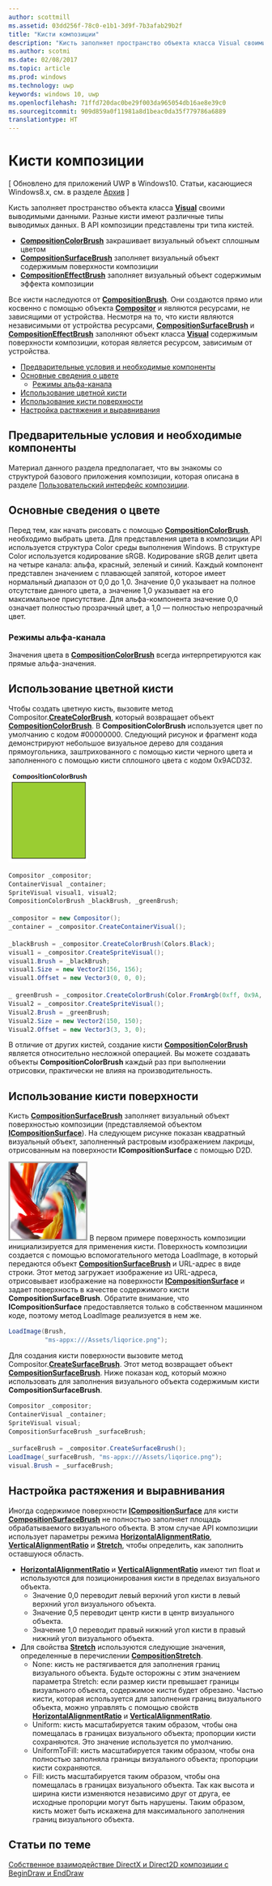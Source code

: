 ```yaml
---
author: scottmill
ms.assetid: 03dd256f-78c0-e1b1-3d9f-7b3afab29b2f
title: "Кисти композиции"
description: "Кисть заполняет пространство объекта класса Visual своими выводимыми данными. Разные кисти имеют различные типы выводимых данных."
ms.author: scotmi
ms.date: 02/08/2017
ms.topic: article
ms.prod: windows
ms.technology: uwp
keywords: windows 10, uwp
ms.openlocfilehash: 71ffd720dac0be29f003da965054db16ae8e39c0
ms.sourcegitcommit: 909d859a0f11981a8d1beac0da35f779786a6889
translationtype: HT
---
```

# <a name="composition-brushes"></a>Кисти композиции

\[ Обновлено для приложений UWP в Windows10. Статьи, касающиеся Windows8.x, см. в разделе [Архив](http://go.microsoft.com/fwlink/p/?linkid=619132) \]

Кисть заполняет пространство объекта класса [**Visual**](https://msdn.microsoft.com/library/windows/apps/Dn706858) своими выводимыми данными. Разные кисти имеют различные типы выводимых данных. В API композиции представлены три типа кистей.

-   [**CompositionColorBrush**](https://msdn.microsoft.com/library/windows/apps/Mt589399) закрашивает визуальный объект сплошным цветом
-   [**CompositionSurfaceBrush**](https://msdn.microsoft.com/library/windows/apps/Mt589415) заполняет визуальный объект содержимым поверхности композиции
-   [**CompositionEffectBrush**](https://msdn.microsoft.com/library/windows/apps/Mt589406) заполняет визуальный объект содержимым эффекта композиции

Все кисти наследуются от [**CompositionBrush**](https://msdn.microsoft.com/library/windows/apps/Mt589398). Они создаются прямо или косвенно с помощью объекта [**Compositor**](https://msdn.microsoft.com/library/windows/apps/Dn706789) и являются ресурсами, не зависящими от устройства. Несмотря на то, что кисти являются независимыми от устройства ресурсами, [**CompositionSurfaceBrush**](https://msdn.microsoft.com/library/windows/apps/Mt589415) и [**CompositionEffectBrush**](https://msdn.microsoft.com/library/windows/apps/Mt589406) заполняют объект класса [**Visual**](https://msdn.microsoft.com/library/windows/apps/Dn706858) содержимым поверхности композиции, которая является ресурсом, зависимым от устройства.

-   [Предварительные условия и необходимые компоненты](./composition-brushes.md#prerequisites)
-   [Основные сведения о цвете](./composition-brushes.md#color-basics)
    -   [Режимы альфа-канала](./composition-brushes.md#alpha-modes)
-   [Использование цветной кисти](./composition-brushes.md#using-color-brush)
-   [Использование кисти поверхности](./composition-brushes.md#using-surface-brush)
-   [Настройка растяжения и выравнивания](./composition-brushes.md#configuring-stretch-and-alignment)

## <a name="prerequisites"></a>Предварительные условия и необходимые компоненты

Материал данного раздела предполагает, что вы знакомы со структурой базового приложения композиции, которая описана в разделе [Пользовательский интерфейс композиции](visual-layer.md).

## <a name="color-basics"></a>Основные сведения о цвете

Перед тем, как начать рисовать с помощью [**CompositionColorBrush**](https://msdn.microsoft.com/library/windows/apps/Mt589399), необходимо выбрать цвета. Для представления цвета в композиции API используется структура Color среды выполнения Windows. В структуре Color используется кодирование sRGB. Кодирование sRGB делит цвета на четыре канала: альфа, красный, зеленый и синий. Каждый компонент представлен значением с плавающей запятой, которое имеет нормальный диапазон от 0,0 до 1,0. Значение 0,0 указывает на полное отсутствие данного цвета, а значение 1,0 указывает на его максимальное присутствие. Для альфа-компонента значение 0,0 означает полностью прозрачный цвет, а 1,0 — полностью непрозрачный цвет.

### <a name="alpha-modes"></a>Режимы альфа-канала

Значения цвета в [**CompositionColorBrush**](https://msdn.microsoft.com/library/windows/apps/Mt589399) всегда интерпретируются как прямые альфа-значения.

## <a name="using-color-brush"></a>Использование цветной кисти

Чтобы создать цветную кисть, вызовите метод Compositor.[**CreateColorBrush**](https://msdn.microsoft.com/library/windows/apps/windows.ui.composition.compositor.createcolorbrush.aspx), который возвращает объект [**CompositionColorBrush**](https://msdn.microsoft.com/library/windows/apps/Mt589399). В **CompositionColorBrush** используется цвет по умолчанию с кодом \#00000000. Следующий рисунок и фрагмент кода демонстрируют небольшое визуальное дерево для создания прямоугольника, заштрихованного с помощью кисти черного цвета и заполненного с помощью кисти сплошного цвета с кодом 0x9ACD32.

![CompositionColorBrush](images/composition-compositioncolorbrush.png)
```cs
Compositor _compositor;
ContainerVisual _container;
SpriteVisual visual1, visual2;
CompositionColorBrush _blackBrush, _greenBrush; 

_compositor = new Compositor();
_container = _compositor.CreateContainerVisual();

_blackBrush = _compositor.CreateColorBrush(Colors.Black);
visual1 = _compositor.CreateSpriteVisual();
visual1.Brush = _blackBrush;
visual1.Size = new Vector2(156, 156);
visual1.Offset = new Vector3(0, 0, 0);

_ greenBrush = _compositor.CreateColorBrush(Color.FromArgb(0xff, 0x9A, 0xCD, 0x32));
Visual2 = _compositor.CreateSpriteVisual();
Visual2.Brush = _greenBrush;
Visual2.Size = new Vector2(150, 150);
Visual2.Offset = new Vector3(3, 3, 0);
```

В отличие от других кистей, создание кисти [**CompositionColorBrush**](https://msdn.microsoft.com/library/windows/apps/Mt589399) является относительно несложной операцией. Вы можете создавать объекты **CompositionColorBrush** каждый раз при выполнении отрисовки, практически не влияя на производительность.

## <a name="using-surface-brush"></a>Использование кисти поверхности

Кисть [**CompositionSurfaceBrush**](https://msdn.microsoft.com/library/windows/apps/Mt589415) заполняет визуальный объект поверхностью композиции (представляемой объектом [**ICompositionSurface**](https://msdn.microsoft.com/library/windows/apps/Dn706819)). На следующем рисунке показан квадратный визуальный объект, заполненный растровым изображением лакрицы, отрисованным на поверхности **ICompositionSurface** с помощью D2D.

![CompositionSurfaceBrush](images/composition-compositionsurfacebrush.png) В первом примере поверхность композиции инициализируется для применения кисти. Поверхность композиции создается с помощью вспомогательного метода LoadImage, в который передаются объект [**CompositionSurfaceBrush**](https://msdn.microsoft.com/library/windows/apps/Mt589415) и URL-адрес в виде строки. Этот метод загружает изображение из URL-адреса, отрисовывает изображение на поверхности [**ICompositionSurface**](https://msdn.microsoft.com/library/windows/apps/Dn706819) и задает поверхность в качестве содержимого кисти **CompositionSurfaceBrush**. Обратите внимание, что **ICompositionSurface** предоставляется только в собственном машинном коде, поэтому метод LoadImage реализуется в нем же.

```cs
LoadImage(Brush,
          "ms-appx:///Assets/liqorice.png");
```

Для создания кисти поверхности вызовите метод Compositor.[**CreateSurfaceBrush**](https://msdn.microsoft.com/library/windows/apps/windows.ui.composition.compositor.createsurfacebrush.aspx). Этот метод возвращает объект [**CompositionSurfaceBrush**](https://msdn.microsoft.com/library/windows/apps/Mt589415). Ниже показан код, который можно использовать для заполнения визуального объекта содержимым кисти **CompositionSurfaceBrush**.

```cs
Compositor _compositor;
ContainerVisual _container;
SpriteVisual visual;
CompositionSurfaceBrush _surfaceBrush;

_surfaceBrush = _compositor.CreateSurfaceBrush();
LoadImage(_surfaceBrush, "ms-appx:///Assets/liqorice.png");
visual.Brush = _surfaceBrush;
```

## <a name="configuring-stretch-and-alignment"></a>Настройка растяжения и выравнивания

Иногда содержимое поверхности [**ICompositionSurface**](https://msdn.microsoft.com/library/windows/apps/Dn706819) для кисти [**CompositionSurfaceBrush**](https://msdn.microsoft.com/library/windows/apps/Mt589415) не полностью заполняет площадь обрабатываемого визуального объекта. В этом случае API композиции использует параметры режима [**HorizontalAlignmentRatio**](https://msdn.microsoft.com/library/windows/apps/windows.ui.composition.compositionsurfacebrush.horizontalalignmentratio.aspx), [**VerticalAlignmentRatio**](https://msdn.microsoft.com/library/windows/apps/windows.ui.composition.compositionsurfacebrush.verticalalignmentratio) и [**Stretch**](https://msdn.microsoft.com/library/windows/apps/windows.ui.composition.compositionsurfacebrush.stretch), чтобы определить, как заполнить оставшуюся область.

-   [**HorizontalAlignmentRatio**](https://msdn.microsoft.com/library/windows/apps/windows.ui.composition.compositionsurfacebrush.horizontalalignmentratio.aspx) и [**VerticalAlignmentRatio**](https://msdn.microsoft.com/library/windows/apps/windows.ui.composition.compositionsurfacebrush.verticalalignmentratio) имеют тип float и используются для позиционирования кисти в пределах визуального объекта.
    -   Значение 0,0 переводит левый верхний угол кисти в левый верхний угол визуального объекта.
    -   Значение 0,5 переводит центр кисти в центр визуального объекта.
    -   Значение 1,0 переводит правый нижний угол кисти в правый нижний угол визуального объекта.
-   Для свойства [**Stretch**](https://msdn.microsoft.com/library/windows/apps/windows.ui.composition.compositionsurfacebrush.stretch) используются следующие значения, определенные в перечислении [**CompositionStretch**](https://msdn.microsoft.com/library/windows/apps/Dn706786).
    -   None: кисть не растягивается для заполнения границ визуального объекта. Будьте осторожны с этим значением параметра Stretch: если размер кисти превышает границы визуального объекта, содержимое кисти будет обрезано. Частью кисти, которая используется для заполнения границ визуального объекта, можно управлять с помощью свойств [**HorizontalAlignmentRatio**](https://msdn.microsoft.com/library/windows/apps/windows.ui.composition.compositionsurfacebrush.horizontalalignmentratio.aspx) и [**VerticalAlignmentRatio**](https://msdn.microsoft.com/library/windows/apps/windows.ui.composition.compositionsurfacebrush.verticalalignmentratio).
    -   Uniform: кисть масштабируется таким образом, чтобы она помещалась в границах визуального объекта; пропорции кисти сохраняются. Это значение используется по умолчанию.
    -   UniformToFill: кисть масштабируется таким образом, чтобы она полностью заполняла границы визуального объекта; пропорции кисти сохраняются.
    -   Fill: кисть масштабируется таким образом, чтобы она помещалась в границах визуального объекта. Так как высота и ширина кисти изменяются независимо друг от друга, ее исходные пропорции могут быть нарушены. Таким образом, кисть может быть искажена для максимального заполнения границ визуального объекта.

 

## <a name="related-topics"></a>Статьи по теме
[Собственное взаимодействие DirectX и Direct2D композиции с BeginDraw и EndDraw](composition-native-interop.md)




